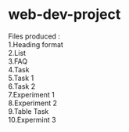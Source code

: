 # web-dev-project
Files produced :<br>
    1.Heading format<br>
    2.List<br>
    3.FAQ<br>
    4.Task<br>
    5.Task 1<br>
    6.Task 2<br>
    7.Experiment 1<br>
    8.Experiment 2<br>
    9.Table Task <br>
    10.Expermint 3<br>